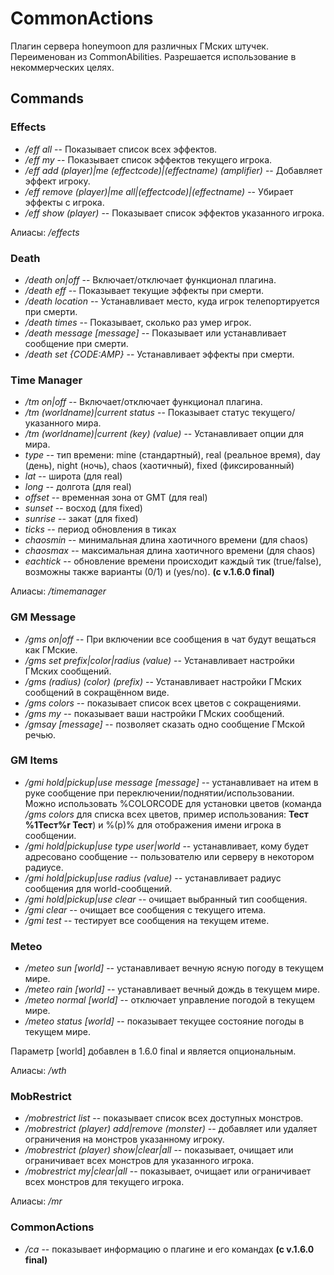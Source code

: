 # CommonActions
Плагин сервера honeymoon для различных ГМских штучек. Переименован из CommonAbilities. Разрешается использование в некоммерческих целях.

## Commands
### Effects
- */eff all* -- Показывает список всех эффектов.
- */eff my* -- Показывает список эффектов текущего игрока.
- */eff add (player)|me (effectcode)|(effectname) (amplifier)* -- Добавляет эффект игроку.
- */eff remove (player)|me all|(effectcode)|(effectname)* -- Убирает эффекты с игрока.
- */eff show (player)* -- Показывает список эффектов указанного игрока.

Алиасы: */effects*

### Death
- */death on|off* -- Включает/отключает функционал плагина.
- */death eff* -- Показывает текущие эффекты при смерти.
- */death location* -- Устанавливает место, куда игрок телепортируется при смерти.
- */death times* -- Показывает, сколько раз умер игрок.
- */death message [message]* -- Показывает или устанавливает сообщение при смерти.
- */death set {CODE:AMP}* -- Устанавливает эффекты при смерти.

### Time Manager
- */tm on|off* -- Включает/отключает функционал плагина.
- */tm (worldname)|current status* -- Показывает статус текущего/указанного мира.
- */tm (worldname)|current (key) (value)* -- Устанавливает опции для мира.
 - *type* -- тип времени: mine (стандартный), real (реальное время), day (день), night (ночь), chaos (хаотичный), fixed (фиксированный)
 - *lat* -- широта (для real)
 - *long* -- долгота (для real)
 - *offset* -- временная зона от GMT (для real)
 - *sunset* -- восход (для fixed)
 - *sunrise* -- закат (для fixed)
 - *ticks* -- период обновления в тиках
 - *chaosmin* -- минимальная длина хаотичного времени (для chaos)
 - *chaosmax* -- максимальная длина хаотичного времени (для chaos)
 - *eachtick* -- обновление времени происходит каждый тик (true/false), возможны также варианты (0/1) и (yes/no). __(с v.1.6.0 final)__

Алиасы: */timemanager*
 
### GM Message
- */gms on|off* -- При включении все сообщения в чат будут вещаться как ГМские.
- */gms set prefix|color|radius (value)* -- Устанавливает настройки ГМских сообщений.
- */gms (radius) (color) (prefix)* -- Устанавливает настройки ГМских сообщений в сокращённом виде.
- */gms colors* -- показывает список всех цветов с сокращениями.
- */gms my* -- показывает ваши настройки ГМских сообщений.
- */gmsay [message]* -- позволяет сказать одно сообщение ГМской речью.


### GM Items
- */gmi hold|pickup|use message [message]* -- устанавливает на итем в руке сообщение при переключении/поднятии/использовании. Можно использовать %COLORCODE для установки цветов (команда */gms colors* для списка всех цветов, пример использования: **Тест %1Тест%r Тест**) и %(p)% для отображения имени игрока в сообщении.
- */gmi hold|pickup|use type user|world* -- устанавливает, кому будет адресовано сообщение -- пользователю или серверу в некотором радиусе.
- */gmi hold|pickup|use radius (value)* -- устанавливает радиус сообщения для world-сообщений.
- */gmi hold|pickup|use clear* -- очищает выбранный тип сообщения.
- */gmi clear* -- очищает все сообщения с текущего итема.
- */gmi test* -- тестирует все сообщения на текущем итеме.

### Meteo
- */meteo sun [world]* -- устанавливает вечную ясную погоду в текущем мире.
- */meteo rain [world]* -- устанавливает вечный дождь в текущем мире.
- */meteo normal [world]* -- отключает управление погодой в текущем мире.
- */meteo status [world]* -- показывает текущее состояние погоды в текущем мире.

Параметр [world] добавлен в 1.6.0 final и является опциональным.

Алиасы: */wth*

### MobRestrict
- */mobrestrict list* -- показывает список всех доступных монстров.
- */mobrestrict (player) add|remove (monster)* -- добавляет или удаляет ограничения на монстров указанному игроку.
- */mobrestrict (player) show|clear|all* -- показывает, очищает или ограничивает всех монстров для указанного игрока.
- */mobrestrict my|clear|all* -- показывает, очищает или ограничивает всех монстров для текущего игрока.

Алиасы: */mr*

### CommonActions
- */ca* -- показывает информацию о плагине и его командах __(с v.1.6.0 final)__